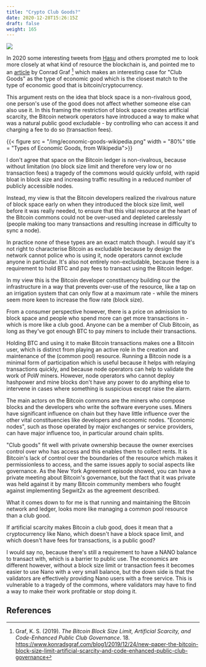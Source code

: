 ```yaml
---
title: "Crypto Club Goods?"
date: 2020-12-28T15:26:15Z
draft: false
weight: 165
---
```

![](/crypto-club-goods.jpg)

In 2020 some interesting tweets from [Hasu](https://twitter.com/hasufl/status/1226151063226667014) and others prompted me to look more closely at what kind of resource the blockchain is, and pointed me to an [article](https://www.konradsgraf.com/blog1/2019/12/24/new-paper-the-bitcoin-block-size-limit-artificial-scarcity-and-code-enhanced-public-club-governance) by Conrad Graf [^1] which makes an interesting case for "Club Goods" as the type of economic good which is the closest match to the type of economic good that is bitcoin/cryptocurrency.

This argument rests on the idea that block space is a non-rivalrous good, one person's use of the good does not affect whether someone else can also use it. In this framing the restriction of block space creates artificial scarcity, the Bitcoin network operators have introduced a way to make what was a natural public good excludable - by controlling who can access it and charging a fee to do so (transaction fees).

{{< figure src = "/img/economic-goods-wikipedia.png" width = "80%" title = "Types of Economic Goods, from Wikipedia">}}

I don't agree that space on the Bitcoin ledger is non-rivalrous, because without limitation (no block size limit and therefore very low or no transaction fees) a tragedy of the commons would quickly unfold, with rapid bloat in block size and increasing traffic resulting in a reduced number of publicly accessible nodes. 

Instead, my view is that the Bitcoin developers realized the rivalrous nature of block space early on when they introduced the block size limit, well before it was really needed, to ensure that this vital resource at the heart of the Bitcoin commons could not be over-used and depleted carelessly (people making too many transactions and resulting increase in difficulty to sync a node). 

In practice none of these types are an exact match though. I would say it's not right to characterise Bitcoin as excludable because by design the network cannot police who is using it, node operators cannot exclude anyone in particular. It's also not entirely non-excludable, because there is a requirement to hold BTC and pay fees to transact using the Bitcoin ledger.

In my view this is the Bitcoin developer constituency building our the infrastructure in a way that prevents over-use of the resource, like a tap on an irrigation system that can only flow at a maximum rate - while the miners seem more keen to increase the flow rate (block size).

From a consumer perspective however, there is a price on admission to block space and people who spend more can get more transactions in - which is more like a club good. Anyone can be a member of Club Bitcoin, as long as they've got enough BTC to pay miners to include their transactions. 

Holding BTC and using it to make Bitcoin transactions makes one a Bitcoin user, which is distinct from playing an active role in the creation and maintenance of the (common pool) resource. Running a Bitcoin node is a minimal form of participation which is useful because it helps with relaying transactions quickly, and because node operators can help to validate the work of PoW miners. However, node operators who cannot deploy hashpower and mine blocks don't have any power to do anything else to intervene in cases where something is suspicious except raise the alarm.

The main actors on the Bitcoin commons are the miners who compose blocks and the developers who write the software everyone uses. Miners have significant influence on chain but they have little influence over the other vital constituencies like developers and economic nodes. "Economic nodes", such as those operated by major exchanges or service providers, can have major influence too, in particular around chain splits. 

"Club goods" fit well with private ownership because the owner exercises control over who has access and this enables them to collect rents. It is Bitcoin's lack of control over the boundaries of the resource which makes it permissionless to access, and the same issues apply to social aspects like governance. As the New York Agreement episode showed, you can have a private meeting about Bitcoin's governance, but the fact that it was private was held against it by many Bitcoin community members who fought against implementing Segwit2x as the agreement described.

What it comes down to for me is that running and maintaining the Bitcoin network and ledger, looks more like managing a common pool resource than a club good.

If artificial scarcity makes Bitcoin a club good, does it mean that a cryptocurrency like Nano, which doesn't have a block space limit, and which doesn't have fees for transactions, is a public good? 

I would say no, because there's still a requirement to have a NANO balance to transact with, which is a barrier to public use. The economics are different however, without a block size limit or transaction fees it becomes easier to use Nano with a very small balance, but the down side is that the validators are effectively providing Nano users with a free service. This is vulnerable to a tragedy of the commons, where validators may have to find a way to make their work profitable or stop doing it.

## References

[^1]: Graf, K. S. (2019). *The Bitcoin Block Size Limit, Artificial Scarcity, and Code-Enhanced Public Club Governance*. 18. https://www.konradsgraf.com/blog1/2019/12/24/new-paper-the-bitcoin-block-size-limit-artificial-scarcity-and-code-enhanced-public-club-governance
